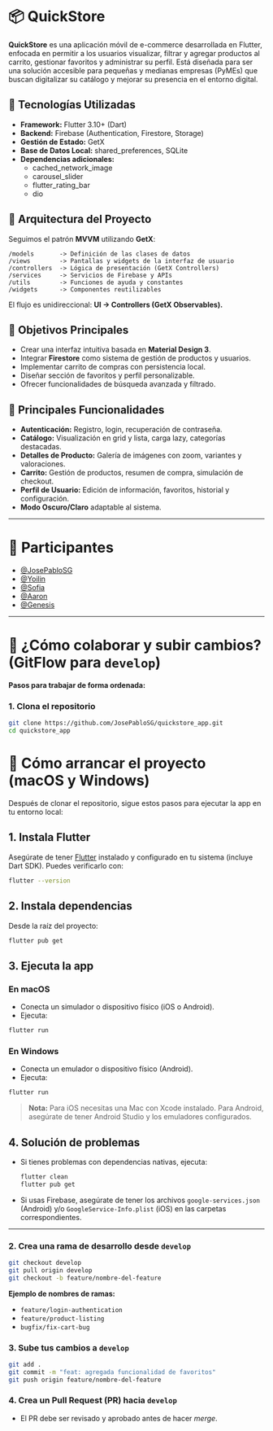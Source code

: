 # 📦 QuickStore

**QuickStore** es una aplicación móvil de e-commerce desarrollada en Flutter, enfocada en permitir a los usuarios visualizar, filtrar y agregar productos al carrito, gestionar favoritos y administrar su perfil. Está diseñada para ser una solución accesible para pequeñas y medianas empresas (PyMEs) que buscan digitalizar su catálogo y mejorar su presencia en el entorno digital.

## 🚀 Tecnologías Utilizadas

- **Framework:** Flutter 3.10+ (Dart)
- **Backend:** Firebase (Authentication, Firestore, Storage)
- **Gestión de Estado:** GetX
- **Base de Datos Local:** shared_preferences, SQLite
- **Dependencias adicionales:**
  - cached_network_image
  - carousel_slider
  - flutter_rating_bar
  - dio

## 🧹 Arquitectura del Proyecto

Seguimos el patrón **MVVM** utilizando **GetX**:

```
/models       -> Definición de las clases de datos
/views        -> Pantallas y widgets de la interfaz de usuario
/controllers  -> Lógica de presentación (GetX Controllers)
/services     -> Servicios de Firebase y APIs
/utils        -> Funciones de ayuda y constantes
/widgets      -> Componentes reutilizables
```

El flujo es unidireccional: **UI → Controllers (GetX Observables).**

## 🌟 Objetivos Principales

- Crear una interfaz intuitiva basada en **Material Design 3**.
- Integrar **Firestore** como sistema de gestión de productos y usuarios.
- Implementar carrito de compras con persistencia local.
- Diseñar sección de favoritos y perfil personalizable.
- Ofrecer funcionalidades de búsqueda avanzada y filtrado.

## 📱 Principales Funcionalidades

- **Autenticación:** Registro, login, recuperación de contraseña.
- **Catálogo:** Visualización en grid y lista, carga lazy, categorías destacadas.
- **Detalles de Producto:** Galería de imágenes con zoom, variantes y valoraciones.
- **Carrito:** Gestión de productos, resumen de compra, simulación de checkout.
- **Perfil de Usuario:** Edición de información, favoritos, historial y configuración.
- **Modo Oscuro/Claro** adaptable al sistema.

---

# 👥 Participantes

- [@JosePabloSG](https://github.com/JosePabloSG)
- [@Yoilin](https://github.com/YoilinCastrillo)
- [@Sofia](https://github.com/SofiaSJ09)
- [@Aaron](https://github.com/ItsChavesCR)
- [@Genesis](https://github.com/AlexaGenar)

---

# 🌱 ¿Cómo colaborar y subir cambios? (GitFlow para `develop`)

**Pasos para trabajar de forma ordenada:**

### 1. Clona el repositorio

```bash
git clone https://github.com/JosePabloSG/quickstore_app.git
cd quickstore_app
```

# 🏁 Cómo arrancar el proyecto (macOS y Windows)

Después de clonar el repositorio, sigue estos pasos para ejecutar la app en tu entorno local:

## 1. Instala Flutter

Asegúrate de tener [Flutter](https://docs.flutter.dev/get-started/install) instalado y configurado en tu sistema (incluye Dart SDK). Puedes verificarlo con:

```bash
flutter --version
```

## 2. Instala dependencias

Desde la raíz del proyecto:

```bash
flutter pub get
```

## 3. Ejecuta la app

### En macOS

- Conecta un simulador o dispositivo físico (iOS o Android).
- Ejecuta:

```bash
flutter run
```

### En Windows

- Conecta un emulador o dispositivo físico (Android).
- Ejecuta:

```bash
flutter run
```

> **Nota:** Para iOS necesitas una Mac con Xcode instalado. Para Android, asegúrate de tener Android Studio y los emuladores configurados.

## 4. Solución de problemas

- Si tienes problemas con dependencias nativas, ejecuta:
  ```bash
  flutter clean
  flutter pub get
  ```
- Si usas Firebase, asegúrate de tener los archivos `google-services.json` (Android) y/o `GoogleService-Info.plist` (iOS) en las carpetas correspondientes.

---


### 2. Crea una rama de desarrollo desde `develop`

```bash
git checkout develop
git pull origin develop
git checkout -b feature/nombre-del-feature
```

**Ejemplo de nombres de ramas:**

- `feature/login-authentication`
- `feature/product-listing`
- `bugfix/fix-cart-bug`

### 3. Sube tus cambios a `develop`

```bash
git add .
git commit -m "feat: agregada funcionalidad de favoritos"
git push origin feature/nombre-del-feature
```

### 4. Crea un Pull Request (PR) hacia `develop`

- El PR debe ser revisado y aprobado antes de hacer _merge_.

